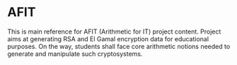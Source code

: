 # AFIT

This is main reference for AFIT (Arithmetic for IT) project content. Project aims
at generating RSA and El Gamal encryption data for educational purposes. On the
way, students shall face core arithmetic notions needed to generate and manipulate such
cryptosystems.
